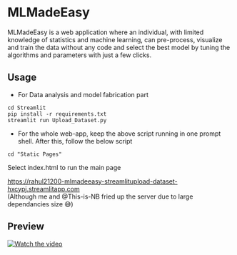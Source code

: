 # MLMadeEasy

MLMadeEasy is a web application where an individual, with limited
knowledge of statistics and machine learning, can pre-process, visualize and train the data without any
code and select the best model by tuning the algorithms and parameters with just a few clicks.

## Usage
- For Data analysis and model fabrication part
```
cd Streamlit
pip install -r requirements.txt
streamlit run Upload_Dataset.py
```
- For the whole web-app,
keep the above script running in one prompt shell. After this, follow the below script
```
cd "Static Pages"
```
Select index.html to run the main page

https://rahul21200-mlmadeeasy-streamlitupload-dataset-hxcypj.streamlitapp.com <br>
(Although me and @This-is-NB fried up the server due to large dependancies size 😅)

## Preview
[![Watch the video](https://www.northeastern.edu/graduate/blog/wp-content/uploads/2017/10/Code-on-Computer-Screen-Small.gif)](https://youtu.be/Pv5KHMVlg18)
